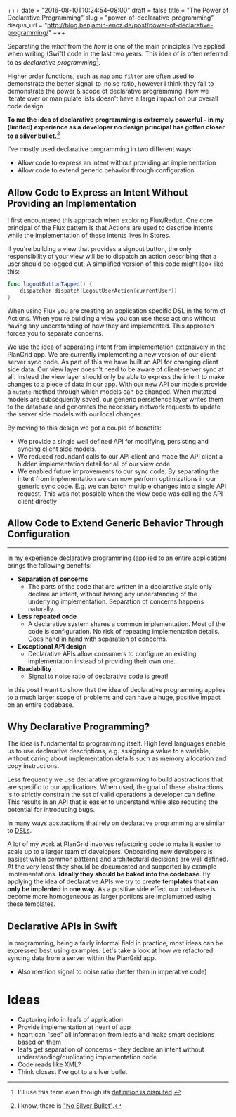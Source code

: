 +++
date = "2016-08-10T10:24:54-08:00"
draft = false
title = "The Power of Declarative Programming"
slug = "power-of-declarative-programming"
disqus_url = "http://blog.benjamin-encz.de/post/power-of-declarative-programming/"
+++

Separating the *what* from the *how* is one of the main principles I've applied when writing (Swift) code in the last two years. This idea of is often referred to as *declarative programming*[^1].

Higher order functions, such as `map` and `filter` are often used to demonstrate the better signal-to-noise ratio, however I think they fail to demonstrate the power & scope of declarative programming. How we iterate over or manipulate lists doesn't have a large impact on our overall code design.

**To me the idea of declarative programming is extremely powerful - in my (limited) experience as a developer no design principal has gotten closer to a silver bullet.**[^2]

I've mostly used declarative programming in two different ways:

- Allow code to express an intent without providing an implementation
- Allow code to extend generic behavior through configuration

## Allow Code to Express an Intent Without Providing an Implementation

I first encountered this approach when exploring Flux/Redux. One core principal of the Flux pattern is that Actions are used to describe intents while the implementation of these intents lives in Stores.

If you're building a view that provides a signout button, the only responsibility of your view will be to dispatch an action describing that a user should be logged out. A simplified version of this code might look like this:

```swift
func logoutButtonTapped() {
	dispatcher.dispatch(LogoutUserAction(currentUser))
}
```

When using Flux you are creating an application specific DSL in the form of Actions. When you're building a view you can use these actions without having any understanding of how they are implemented. This approach forces you to separate concerns.

We use the idea of separating intent from implementation extensively in the PlanGrid app. We are currently implementing a new version of our client-server sync code. As part of this we have built an API for changing client side data. Our view layer doesn't need to be aware of client-server sync at all. Instead the view layer should only be able to express the intent to make changes to a piece of data in our app. With our new API our models provide a `mutate` method through which models can be changed. When mutated models are subsequently saved, our generic persistence layer writes them to the database and generates the necessary network requests to update the server side models with our local changes.

By moving to this design we got a couple of benefits: 

- We provide a single well defined API for modifying, persisting and syncing client side models.
- We reduced redundant calls to our API client and made the API client a hidden implementation detail for all of our view code
- We enabled future improvements to our sync code. By separating the intent from implementation we can now perform optimizations in our generic sync code. E.g. we can batch multiple changes into a single API request. This was not possible when the view code was calling the API client directly

## Allow Code to Extend Generic Behavior Through Configuration



---

In my experience declarative programming (applied to an entire application) brings the following benefits:

- **Separation of concerns**
	- The parts of the code that are written in a declarative style only declare an intent, without having any understanding of the underlying implementation. Separation of concerns happens naturally.
- **Less repeated code**
	- A declarative system shares a common implementation. Most of the code is configuration. No risk of repeating implementation details. Goes hand in hand with separation of concerns.
- **Exceptional API design**
	- Declarative APIs allow consumers to configure an existing implementation instead of providing their own one.  	
- **Readability**
	- Signal to noise ratio of declarative code is great!	 	

In this post I want to show that the idea of declarative programming applies to a much larger scope of problems and can have a huge, positive impact on an entire codebase.

## Why Declarative Programming?

The idea is fundamental to programming itself. High level languages enable us to use declarative descriptions, e.g. assigning a value to a variable, without caring about implementation details such as memory allocation and copy instructions.

Less frequently we use declarative programming to build abstractions that are specific to our applications. When used, the goal of these abstractions is to strictly constrain the set of valid operations a developer can define. This results in an API that is easier to understand while also reducing the potential for introducing bugs.

In many ways abstractions that rely on declarative programming are similar to [DSLs](https://en.wikipedia.org/wiki/Domain-specific_language).

A lot of my work at PlanGrid involves refactoring code to make it easier to scale up to a larger team of developers. Onboarding new developers is easiest when common patterns and architectural decisions are well defined. At the very least they should be documented and supported by example implementations. **Ideally they should be baked into the codebase**. By applying the idea of declarative APIs we try to create **templates that can only be implented in one way.** As a positive side effect our codebase is become more homogeneous as larger portions are implemented using these templates.

<!--more-->

## Declarative APIs in Swift

In programming, being a fairly informal field in practice, most ideas can be expressed best using examples. Let's take a look at how we refactored syncing data from a server within the PlanGrid app. 

- Also mention signal to noise ratio (better than in imperative code)

# Ideas

- Capturing info in leafs of application
- Provide implementation at heart of app
- heart can "see" all information from leafs and make smart decisions based on them
- leafs get separation of concerns - they declare an intent without understanding/duplicating implementation code
- Code reads like XML?
- Think closest I've got to a silver bullet


[^1]: I'll use this term even though its [definition is disputed](https://existentialtype.wordpress.com/2013/07/18/what-if-anything-is-a-declarative-language/).
[^2]: I know, there is ["No Silver Bullet"](https://en.wikipedia.org/wiki/No_Silver_Bullet).